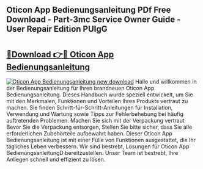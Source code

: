 ## Oticon App Bedienungsanleitung PDf Free Download - Part-3mc Service Owner Guide - User Repair Edition PUIgG

# <h2><a href="http://df19qwb.blite.top/?on=Oticon+App+Bedienungsanleitung">🔗Download 👉🔴 Oticon App Bedienungsanleitung</a></h2>

[![Oticon App Bedienungsanleitung new download](https://i.imgur.com/lujVjoI.png)](http://df19qwb.blite.top/?on=Oticon+App+Bedienungsanleitung)
Hallo und willkommen in der Bedienungsanleitung für Ihren brandneuen Oticon App Bedienungsanleitung. Dieses Handbuch wurde speziell entwickelt, um Sie mit den Merkmalen, Funktionen und Vorteilen Ihres Produkts vertraut zu machen. Sie finden Schritt-für-Schritt-Anleitungen für Installation, Verwendung und Wartung sowie Tipps zur Fehlerbehebung bei häufig auftretenden Problemen. Machen Sie sich mit der Verpackung vertraut Bevor Sie die Verpackung entsorgen, Stellen Sie bitte sicher, dass Sie alle erforderlichen Zubehörteile aufbewahrt haben. Dieser Oticon App Bedienungsanleitung ist mit einer Fülle von Funktionen ausgestattet, die Ihr tägliches Leben verbessern. Wir sind bestrebt, Lösungen für Oticon App BedienungsanleitungD bereitzustellen. Unser Team ist bestrebt, Ihre Anliegen schnell und effizient zu lösen.
